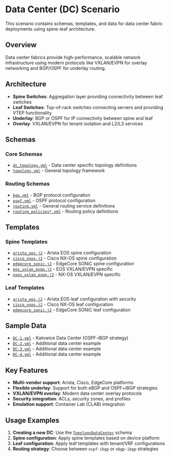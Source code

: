 # Data Center (DC) Scenario

This scenario contains schemas, templates, and data for data center fabric deployments using spine-leaf architecture.

## Overview

Data center fabrics provide high-performance, scalable network infrastructure using modern protocols like VXLAN/EVPN for overlay networking and BGP/OSPF for underlay routing.

## Architecture

- **Spine Switches**: Aggregation layer providing connectivity between leaf switches
- **Leaf Switches**: Top-of-rack switches connecting servers and providing VTEP functionality
- **Underlay**: BGP or OSPF for IP connectivity between spine and leaf
- **Overlay**: VXLAN/EVPN for tenant isolation and L2/L3 services

## Schemas

### Core Schemas
- [`dc_topology.yml`](schemas/dc_topology.yml) - Data center specific topology definitions
- [`topology.yml`](schemas/topology.yml) - General topology framework

### Routing Schemas
- [`bgp.yml`](schemas/bgp.yml) - BGP protocol configuration
- [`ospf.yml`](schemas/ospf.yml) - OSPF protocol configuration
- [`routing.yml`](schemas/routing.yml) - General routing service definitions
- [`routing_policies*.yml`](schemas/) - Routing policy definitions

## Templates

### Spine Templates
- [`arista_eos.j2`](templates/spines/arista_eos.j2) - Arista EOS spine configuration
- [`cisco_nxos.j2`](templates/spines/cisco_nxos.j2) - Cisco NX-OS spine configuration
- [`edgecore_sonic.j2`](templates/spines/edgecore_sonic.j2) - EdgeCore SONiC spine configuration
- [`eos_vxlan_evpn.j2`](templates/spines/eos_vxlan_evpn.j2) - EOS VXLAN/EVPN specific
- [`nxos_vxlan_evpn.j2`](templates/spines/nxos_vxlan_evpn.j2) - NX-OS VXLAN/EVPN specific

### Leaf Templates
- [`arista_eos.j2`](templates/leafs/arista_eos.j2) - Arista EOS leaf configuration with security
- [`cisco_nxos.j2`](templates/leafs/cisco_nxos.j2) - Cisco NX-OS leaf configuration
- [`edgecore_sonic.j2`](templates/leafs/edgecore_sonic.j2) - EdgeCore SONiC leaf configuration

## Sample Data

- [`DC-1.yml`](data/DC-1.yml) - Katowice Data Center (OSPF-iBGP strategy)
- [`DC-2.yml`](data/DC-2.yml) - Additional data center example
- [`DC-3.yml`](data/DC-3.yml) - Additional data center example
- [`DC-4.yml`](data/DC-4.yml) - Additional data center example

## Key Features

- **Multi-vendor support**: Arista, Cisco, EdgeCore platforms
- **Flexible underlay**: Support for both eBGP and OSPF+iBGP strategies
- **VXLAN/EVPN overlay**: Modern data center overlay protocols
- **Security integration**: ACLs, security zones, and profiles
- **Emulation support**: Container Lab (CLAB) integration

## Usage Examples

1. **Creating a new DC**: Use the [`TopologyDataCenter`](schemas/dc_topology.yml:330) schema
2. **Spine configuration**: Apply spine templates based on device platform
3. **Leaf configuration**: Apply leaf templates with tenant/VRF configurations
4. **Routing strategy**: Choose between `ospf-ibgp` or `ebgp-ibgp` strategies